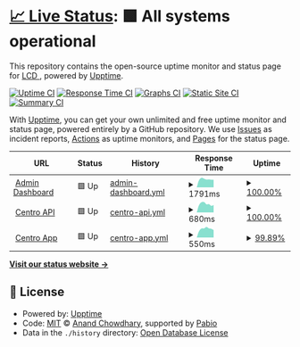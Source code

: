 # [📈 Live Status](https://LightingControl.github.io/devmonitor): <!--live status--> **🟩 All systems operational**

This repository contains the open-source uptime monitor and status page for [LCD ](https://LightingControl.github.io/devmonitor), powered by [Upptime](https://github.com/upptime/upptime).

[![Uptime CI](https://github.com/LightingControl/devmonitor/workflows/Uptime%20CI/badge.svg)](https://github.com/LightingControl/devmonitor/actions?query=workflow%3A%22Uptime+CI%22)
[![Response Time CI](https://github.com/LightingControl/devmonitor/workflows/Response%20Time%20CI/badge.svg)](https://github.com/LightingControl/devmonitor/actions?query=workflow%3A%22Response+Time+CI%22)
[![Graphs CI](https://github.com/LightingControl/devmonitor/workflows/Graphs%20CI/badge.svg)](https://github.com/LightingControl/devmonitor/actions?query=workflow%3A%22Graphs+CI%22)
[![Static Site CI](https://github.com/LightingControl/devmonitor/workflows/Static%20Site%20CI/badge.svg)](https://github.com/LightingControl/devmonitor/actions?query=workflow%3A%22Static+Site+CI%22)
[![Summary CI](https://github.com/LightingControl/devmonitor/workflows/Summary%20CI/badge.svg)](https://github.com/LightingControl/devmonitor/actions?query=workflow%3A%22Summary+CI%22)

With [Upptime](https://upptime.js.org), you can get your own unlimited and free uptime monitor and status page, powered entirely by a GitHub repository. We use [Issues](https://github.com/LightingControl/devmonitor/issues) as incident reports, [Actions](https://github.com/LightingControl/devmonitor/actions) as uptime monitors, and [Pages](https://LightingControl.github.io/devmonitor) for the status page.

<!--start: status pages-->
<!-- This summary is generated by Upptime (https://github.com/upptime/upptime) -->
<!-- Do not edit this manually, your changes will be overwritten -->
<!-- prettier-ignore -->
| URL | Status | History | Response Time | Uptime |
| --- | ------ | ------- | ------------- | ------ |
| <img alt="" src="https://cms.centro.network/uploads/logo_white_db1ba5c6ba.png" height="13"> [Admin Dashboard](https://main.centro.network) | 🟩 Up | [admin-dashboard.yml](https://github.com/LightingControl/Centro-Status/commits/HEAD/history/admin-dashboard.yml) | <details><summary><img alt="Response time graph" src="./graphs/admin-dashboard/response-time-week.png" height="20"> 1791ms</summary><br><a href="https://status.centro.network/history/admin-dashboard"><img alt="Response time 1842" src="https://img.shields.io/endpoint?url=https%3A%2F%2Fraw.githubusercontent.com%2FLightingControl%2FCentro-Status%2FHEAD%2Fapi%2Fadmin-dashboard%2Fresponse-time.json"></a><br><a href="https://status.centro.network/history/admin-dashboard"><img alt="24-hour response time 1737" src="https://img.shields.io/endpoint?url=https%3A%2F%2Fraw.githubusercontent.com%2FLightingControl%2FCentro-Status%2FHEAD%2Fapi%2Fadmin-dashboard%2Fresponse-time-day.json"></a><br><a href="https://status.centro.network/history/admin-dashboard"><img alt="7-day response time 1791" src="https://img.shields.io/endpoint?url=https%3A%2F%2Fraw.githubusercontent.com%2FLightingControl%2FCentro-Status%2FHEAD%2Fapi%2Fadmin-dashboard%2Fresponse-time-week.json"></a><br><a href="https://status.centro.network/history/admin-dashboard"><img alt="30-day response time 1767" src="https://img.shields.io/endpoint?url=https%3A%2F%2Fraw.githubusercontent.com%2FLightingControl%2FCentro-Status%2FHEAD%2Fapi%2Fadmin-dashboard%2Fresponse-time-month.json"></a><br><a href="https://status.centro.network/history/admin-dashboard"><img alt="1-year response time 1842" src="https://img.shields.io/endpoint?url=https%3A%2F%2Fraw.githubusercontent.com%2FLightingControl%2FCentro-Status%2FHEAD%2Fapi%2Fadmin-dashboard%2Fresponse-time-year.json"></a></details> | <details><summary><a href="https://status.centro.network/history/admin-dashboard">100.00%</a></summary><a href="https://status.centro.network/history/admin-dashboard"><img alt="All-time uptime 99.85%" src="https://img.shields.io/endpoint?url=https%3A%2F%2Fraw.githubusercontent.com%2FLightingControl%2FCentro-Status%2FHEAD%2Fapi%2Fadmin-dashboard%2Fuptime.json"></a><br><a href="https://status.centro.network/history/admin-dashboard"><img alt="24-hour uptime 100.00%" src="https://img.shields.io/endpoint?url=https%3A%2F%2Fraw.githubusercontent.com%2FLightingControl%2FCentro-Status%2FHEAD%2Fapi%2Fadmin-dashboard%2Fuptime-day.json"></a><br><a href="https://status.centro.network/history/admin-dashboard"><img alt="7-day uptime 100.00%" src="https://img.shields.io/endpoint?url=https%3A%2F%2Fraw.githubusercontent.com%2FLightingControl%2FCentro-Status%2FHEAD%2Fapi%2Fadmin-dashboard%2Fuptime-week.json"></a><br><a href="https://status.centro.network/history/admin-dashboard"><img alt="30-day uptime 100.00%" src="https://img.shields.io/endpoint?url=https%3A%2F%2Fraw.githubusercontent.com%2FLightingControl%2FCentro-Status%2FHEAD%2Fapi%2Fadmin-dashboard%2Fuptime-month.json"></a><br><a href="https://status.centro.network/history/admin-dashboard"><img alt="1-year uptime 99.85%" src="https://img.shields.io/endpoint?url=https%3A%2F%2Fraw.githubusercontent.com%2FLightingControl%2FCentro-Status%2FHEAD%2Fapi%2Fadmin-dashboard%2Fuptime-year.json"></a></details>
| <img alt="" src="https://cms.centro.network/uploads/logo_white_db1ba5c6ba.png" height="13"> [Centro API](https://api.centro.network/api/Public/Versions) | 🟩 Up | [centro-api.yml](https://github.com/LightingControl/Centro-Status/commits/HEAD/history/centro-api.yml) | <details><summary><img alt="Response time graph" src="./graphs/centro-api/response-time-week.png" height="20"> 680ms</summary><br><a href="https://status.centro.network/history/centro-api"><img alt="Response time 677" src="https://img.shields.io/endpoint?url=https%3A%2F%2Fraw.githubusercontent.com%2FLightingControl%2FCentro-Status%2FHEAD%2Fapi%2Fcentro-api%2Fresponse-time.json"></a><br><a href="https://status.centro.network/history/centro-api"><img alt="24-hour response time 707" src="https://img.shields.io/endpoint?url=https%3A%2F%2Fraw.githubusercontent.com%2FLightingControl%2FCentro-Status%2FHEAD%2Fapi%2Fcentro-api%2Fresponse-time-day.json"></a><br><a href="https://status.centro.network/history/centro-api"><img alt="7-day response time 680" src="https://img.shields.io/endpoint?url=https%3A%2F%2Fraw.githubusercontent.com%2FLightingControl%2FCentro-Status%2FHEAD%2Fapi%2Fcentro-api%2Fresponse-time-week.json"></a><br><a href="https://status.centro.network/history/centro-api"><img alt="30-day response time 649" src="https://img.shields.io/endpoint?url=https%3A%2F%2Fraw.githubusercontent.com%2FLightingControl%2FCentro-Status%2FHEAD%2Fapi%2Fcentro-api%2Fresponse-time-month.json"></a><br><a href="https://status.centro.network/history/centro-api"><img alt="1-year response time 677" src="https://img.shields.io/endpoint?url=https%3A%2F%2Fraw.githubusercontent.com%2FLightingControl%2FCentro-Status%2FHEAD%2Fapi%2Fcentro-api%2Fresponse-time-year.json"></a></details> | <details><summary><a href="https://status.centro.network/history/centro-api">100.00%</a></summary><a href="https://status.centro.network/history/centro-api"><img alt="All-time uptime 99.93%" src="https://img.shields.io/endpoint?url=https%3A%2F%2Fraw.githubusercontent.com%2FLightingControl%2FCentro-Status%2FHEAD%2Fapi%2Fcentro-api%2Fuptime.json"></a><br><a href="https://status.centro.network/history/centro-api"><img alt="24-hour uptime 100.00%" src="https://img.shields.io/endpoint?url=https%3A%2F%2Fraw.githubusercontent.com%2FLightingControl%2FCentro-Status%2FHEAD%2Fapi%2Fcentro-api%2Fuptime-day.json"></a><br><a href="https://status.centro.network/history/centro-api"><img alt="7-day uptime 100.00%" src="https://img.shields.io/endpoint?url=https%3A%2F%2Fraw.githubusercontent.com%2FLightingControl%2FCentro-Status%2FHEAD%2Fapi%2Fcentro-api%2Fuptime-week.json"></a><br><a href="https://status.centro.network/history/centro-api"><img alt="30-day uptime 100.00%" src="https://img.shields.io/endpoint?url=https%3A%2F%2Fraw.githubusercontent.com%2FLightingControl%2FCentro-Status%2FHEAD%2Fapi%2Fcentro-api%2Fuptime-month.json"></a><br><a href="https://status.centro.network/history/centro-api"><img alt="1-year uptime 99.93%" src="https://img.shields.io/endpoint?url=https%3A%2F%2Fraw.githubusercontent.com%2FLightingControl%2FCentro-Status%2FHEAD%2Fapi%2Fcentro-api%2Fuptime-year.json"></a></details>
| <img alt="" src="https://cms.centro.network/uploads/logo_white_db1ba5c6ba.png" height="13"> [Centro App](https://app.centro.network) | 🟩 Up | [centro-app.yml](https://github.com/LightingControl/Centro-Status/commits/HEAD/history/centro-app.yml) | <details><summary><img alt="Response time graph" src="./graphs/centro-app/response-time-week.png" height="20"> 550ms</summary><br><a href="https://status.centro.network/history/centro-app"><img alt="Response time 520" src="https://img.shields.io/endpoint?url=https%3A%2F%2Fraw.githubusercontent.com%2FLightingControl%2FCentro-Status%2FHEAD%2Fapi%2Fcentro-app%2Fresponse-time.json"></a><br><a href="https://status.centro.network/history/centro-app"><img alt="24-hour response time 535" src="https://img.shields.io/endpoint?url=https%3A%2F%2Fraw.githubusercontent.com%2FLightingControl%2FCentro-Status%2FHEAD%2Fapi%2Fcentro-app%2Fresponse-time-day.json"></a><br><a href="https://status.centro.network/history/centro-app"><img alt="7-day response time 550" src="https://img.shields.io/endpoint?url=https%3A%2F%2Fraw.githubusercontent.com%2FLightingControl%2FCentro-Status%2FHEAD%2Fapi%2Fcentro-app%2Fresponse-time-week.json"></a><br><a href="https://status.centro.network/history/centro-app"><img alt="30-day response time 516" src="https://img.shields.io/endpoint?url=https%3A%2F%2Fraw.githubusercontent.com%2FLightingControl%2FCentro-Status%2FHEAD%2Fapi%2Fcentro-app%2Fresponse-time-month.json"></a><br><a href="https://status.centro.network/history/centro-app"><img alt="1-year response time 520" src="https://img.shields.io/endpoint?url=https%3A%2F%2Fraw.githubusercontent.com%2FLightingControl%2FCentro-Status%2FHEAD%2Fapi%2Fcentro-app%2Fresponse-time-year.json"></a></details> | <details><summary><a href="https://status.centro.network/history/centro-app">99.89%</a></summary><a href="https://status.centro.network/history/centro-app"><img alt="All-time uptime 99.94%" src="https://img.shields.io/endpoint?url=https%3A%2F%2Fraw.githubusercontent.com%2FLightingControl%2FCentro-Status%2FHEAD%2Fapi%2Fcentro-app%2Fuptime.json"></a><br><a href="https://status.centro.network/history/centro-app"><img alt="24-hour uptime 99.26%" src="https://img.shields.io/endpoint?url=https%3A%2F%2Fraw.githubusercontent.com%2FLightingControl%2FCentro-Status%2FHEAD%2Fapi%2Fcentro-app%2Fuptime-day.json"></a><br><a href="https://status.centro.network/history/centro-app"><img alt="7-day uptime 99.89%" src="https://img.shields.io/endpoint?url=https%3A%2F%2Fraw.githubusercontent.com%2FLightingControl%2FCentro-Status%2FHEAD%2Fapi%2Fcentro-app%2Fuptime-week.json"></a><br><a href="https://status.centro.network/history/centro-app"><img alt="30-day uptime 99.98%" src="https://img.shields.io/endpoint?url=https%3A%2F%2Fraw.githubusercontent.com%2FLightingControl%2FCentro-Status%2FHEAD%2Fapi%2Fcentro-app%2Fuptime-month.json"></a><br><a href="https://status.centro.network/history/centro-app"><img alt="1-year uptime 99.94%" src="https://img.shields.io/endpoint?url=https%3A%2F%2Fraw.githubusercontent.com%2FLightingControl%2FCentro-Status%2FHEAD%2Fapi%2Fcentro-app%2Fuptime-year.json"></a></details>

<!--end: status pages-->

[**Visit our status website →**](https://LightingControl.github.io/devmonitor)

## 📄 License

- Powered by: [Upptime](https://github.com/upptime/upptime)
- Code: [MIT](./LICENSE) © [Anand Chowdhary](https://anandchowdhary.com), supported by [Pabio](https://pabio.com)
- Data in the `./history` directory: [Open Database License](https://opendatacommons.org/licenses/odbl/1-0/)
